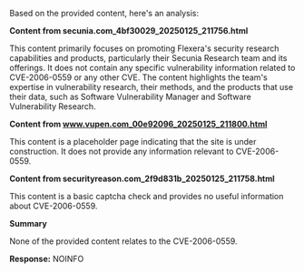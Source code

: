 Based on the provided content, here's an analysis:

**Content from secunia.com_4bf30029_20250125_211756.html**

This content primarily focuses on promoting Flexera's security research capabilities and products, particularly their Secunia Research team and its offerings. It does not contain any specific vulnerability information related to CVE-2006-0559 or any other CVE. The content highlights the team's expertise in vulnerability research, their methods, and the products that use their data, such as Software Vulnerability Manager and Software Vulnerability Research.

**Content from www.vupen.com_00e92096_20250125_211800.html**

This content is a placeholder page indicating that the site is under construction. It does not provide any information relevant to CVE-2006-0559.

**Content from securityreason.com_2f9d831b_20250125_211758.html**

This content is a basic captcha check and provides no useful information about CVE-2006-0559.

**Summary**

None of the provided content relates to the CVE-2006-0559.

**Response:**
NOINFO